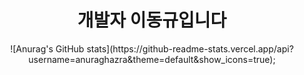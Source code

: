 <h1 align="center">개발자 이동규입니다</h1>

<div>
  <div align="center">
    ![Anurag's GitHub stats](https://github-readme-stats.vercel.app/api?username=anuraghazra&theme=default&show_icons=true);
  </div>

  
  
</div>
